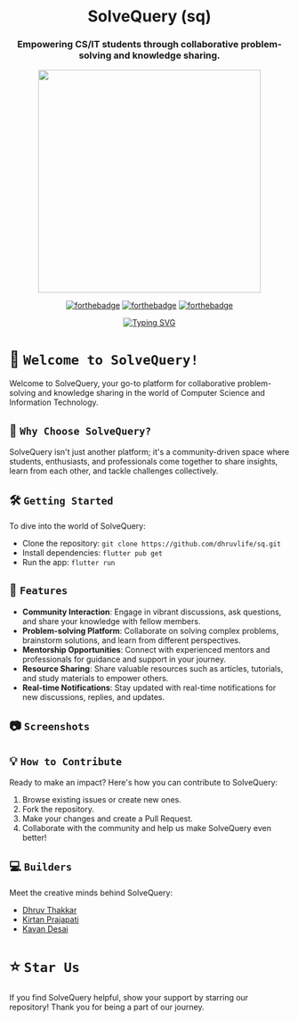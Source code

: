 <div align="center"> 

# SolveQuery (sq)


### Empowering CS/IT students through collaborative problem-solving and knowledge sharing.
 


<p align="center">
<img  width="400" height="400" src="https://github.com/dhruvlife/sq/blob/main/assets/logos/logo.gif">
</p>

  
[![forthebadge](https://forthebadge.com/images/badges/built-by-developers.svg)](https://github.com/dhruvlife/sq) 
[![forthebadge](https://forthebadge.com/images/badges/built-with-love.svg)](https://github.com/dhruvlife/sq) 
[![forthebadge](https://forthebadge.com/images/badges/built-for-android.svg)](https://github.com/dhruvlife/sq)
  
  
 [![Typing SVG](https://readme-typing-svg.demolab.com?font=Comic+Sans+MS&color=F72288&size=30&center=true&vCenter=true&width=600&height=80&lines=Empowering+CS%2FIT+students+with+SolveQuery)](https://github.com/dhruvlife/sq)
 
 
</div>


# 🚀 `Welcome to SolveQuery!`

Welcome to SolveQuery, your go-to platform for collaborative problem-solving and knowledge sharing in the world of Computer Science and Information Technology.

## 🌟 `Why Choose SolveQuery?`

SolveQuery isn't just another platform; it's a community-driven space where students, enthusiasts, and professionals come together to share insights, learn from each other, and tackle challenges collectively.

## 🛠️ `Getting Started`

To dive into the world of SolveQuery:
- Clone the repository: `git clone https://github.com/dhruvlife/sq.git`
- Install dependencies: `flutter pub get`
- Run the app: `flutter run`

## 🌈 `Features`

- **Community Interaction**: Engage in vibrant discussions, ask questions, and share your knowledge with fellow members.
- **Problem-solving Platform**: Collaborate on solving complex problems, brainstorm solutions, and learn from different perspectives.
- **Mentorship Opportunities**: Connect with experienced mentors and professionals for guidance and support in your journey.
- **Resource Sharing**: Share valuable resources such as articles, tutorials, and study materials to empower others.
- **Real-time Notifications**: Stay updated with real-time notifications for new discussions, replies, and updates.

## 📷 `Screenshots`

<!--- Include relevant screenshots of your app here -->

## 💡 `How to Contribute`

Ready to make an impact? Here's how you can contribute to SolveQuery:
1. Browse existing issues or create new ones.
2. Fork the repository.
3. Make your changes and create a Pull Request.
4. Collaborate with the community and help us make SolveQuery even better!

## 💻 `Builders`

Meet the creative minds behind SolveQuery:
- [Dhruv Thakkar](https://github.com/dhruvlife)
- [Kirtan Prajapati](https://github.com/kirtan-prajapati)
- [Kavan Desai](https://github.com/Kavannl)

# ⭐️ `Star Us`

If you find SolveQuery helpful, show your support by starring our repository! Thank you for being a part of our journey.
